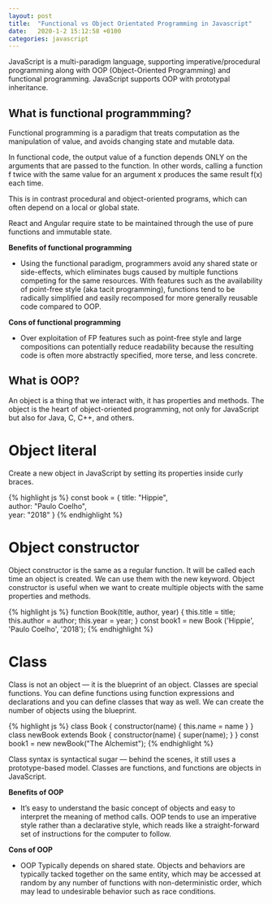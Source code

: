 ```yaml
---
layout: post
title:  "Functional vs Object Orientated Programming in Javascript"
date:   2020-1-2 15:12:58 +0100
categories: javascript
---
```


JavaScript is a multi-paradigm language, supporting imperative/procedural programming along with OOP (Object-Oriented Programming) and functional programming. JavaScript supports OOP with prototypal inheritance.

## What is functional programmming?
Functional programming is a paradigm that treats computation as the manipulation of value, and avoids changing state and mutable data.

In functional code, the output value of a function depends ONLY on the arguments that are passed to the function. In other words, calling a function f twice with the same value for an argument x produces the same result f(x) each time.

This is in contrast procedural and object-oriented programs, which can often depend on a local or global state.

React and Angular require state to be maintained through the use of pure functions and immutable state.

<strong>Benefits of functional programming</strong>

<ul>
    <li>Using the functional paradigm, programmers avoid any shared state or side-effects, which eliminates bugs caused by multiple functions competing for the same resources. With features such as the availability of point-free style (aka tacit programming), functions tend to be radically simplified and easily recomposed for more generally reusable code compared to OOP.</li>
</ul>

<strong>Cons of functional programming</strong>

<ul>
    <li>Over exploitation of FP features such as point-free style and large compositions can potentially reduce readability because the resulting code is often more abstractly specified, more terse, and less concrete.</li>
</ul>

## What is OOP?

An object is a thing that we interact with, it has properties and methods. The object is the heart of object-oriented programming, not only for JavaScript but also for Java, C, C++, and others.   

# Object literal

Create a new object in JavaScript by setting its properties inside curly braces.

{% highlight js %}
const book = {
   title: "Hippie",    
   author: "Paulo Coelho",  
   year: "2018"
}
{% endhighlight %}

# Object constructor

Object constructor is the same as a regular function. It will be called each time an object is created. We can use them with the new keyword. Object constructor is useful when we want to create multiple objects with the same properties and methods.

{% highlight js %}
function Book(title, author, year) { 
   this.title = title; 
   this.author = author; 
   this.year = year;
}
const book1 = new Book ('Hippie', 'Paulo Coelho', '2018');
{% endhighlight %}

# Class
Class is not an object — it is the blueprint of an object. Classes are special functions. You can define functions using function expressions and declarations and you can define classes that way as well. We can create the number of objects using the blueprint.

{% highlight js %}
class Book {
   constructor(name) {
      this.name = name
   }
}
class newBook extends Book { 
   constructor(name) {
      super(name);
   }
}
const book1 = new newBook("The Alchemist");
{% endhighlight %}

Class syntax is syntactical sugar — behind the scenes, it still uses a prototype-based model. Classes are functions, and functions are objects in JavaScript.

<strong>Benefits of OOP</strong>

<ul>
    <li>It’s easy to understand the basic concept of objects and easy to interpret the meaning of method calls. OOP tends to use an imperative style rather than a declarative style, which reads like a straight-forward set of instructions for the computer to follow.</li>
</ul>

<strong>Cons of OOP</strong>

<ul>
    <li>OOP Typically depends on shared state. Objects and behaviors are typically tacked together on the same entity, which may be accessed at random by any number of functions with non-deterministic order, which may lead to undesirable behavior such as race conditions.</li>
</ul>
